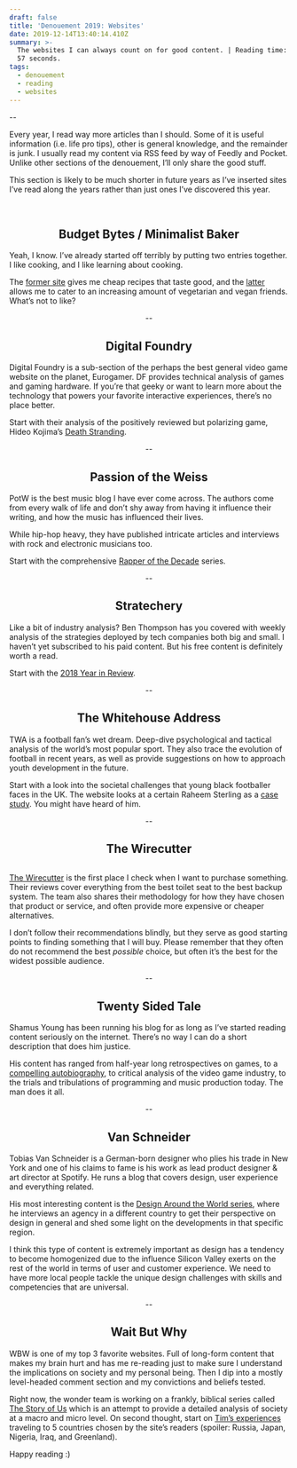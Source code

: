 ```yaml
---
draft: false
title: 'Denouement 2019: Websites'
date: 2019-12-14T13:40:14.410Z
summary: >-
  The websites I can always count on for good content. | Reading time: 3 minutes
  57 seconds.
tags:
  - denouement
  - reading
  - websites
---
```

\--

Every year, I read way more articles than I should. Some of it is useful information (i.e. life pro tips), other is general knowledge, and the remainder is junk. I usually read my content via RSS feed by way of Feedly and Pocket. Unlike other sections of the denouement, I’ll only share the good stuff.

This section is likely to be much shorter in future years as I’ve inserted sites I’ve read along the years rather than just ones I’ve discovered this year.

<br>

<h2 style="text-align: center;">Budget Bytes / Minimalist Baker</h2>

Yeah, I know. I’ve already started off terribly by putting two entries together. I like cooking, and I like learning about cooking.

The [former site](https://www.budgetbytes.com) gives me cheap recipes that taste good, and the [latter](https://minimalistbaker.com) allows me to cater to an increasing amount of vegetarian and vegan friends. What’s not to like?

<p align="center">--</p>

<h2 style="text-align: center;">Digital Foundry</h2>

Digital Foundry is a sub-section of the perhaps the best general video game website on the planet, Eurogamer. DF provides technical analysis of games and gaming hardware. If you’re that geeky or want to learn more about the technology that powers your favorite interactive experiences, there’s no place better.

Start with their analysis of the positively reviewed but polarizing game, Hideo Kojima’s [Death Stranding](https://www.eurogamer.net/articles/digitalfoundry-2019-death-stranding-ps4-pro-tech-review).

<p align="center">--</p>

<h2 style="text-align: center;">Passion of the Weiss</h2>

PotW is the best music blog I have ever come across. The authors come from every walk of life and don’t shy away from having it influence their writing, and how the music has influenced their lives.

While hip-hop heavy, they have published intricate articles and interviews with rock and electronic musicians too.

Start with the comprehensive [Rapper of the Decade](https://www.passionweiss.com/tag/rappers-of-the-decade/) series.

<p align="center">--</p>

<h2 style="text-align: center;">Stratechery</h2>

Like a bit of industry analysis? Ben Thompson has you covered with weekly analysis of the strategies deployed by tech companies both big and small. I haven’t yet subscribed to his paid content. But his free content is definitely worth a read.

Start with the [2018 Year in Review](https://stratechery.com/2018/the-2018-stratechery-year-in-review/).

<p align="center">--</p>

<h2 style="text-align: center;">The Whitehouse Address</h2>

TWA is a football fan’s wet dream. Deep-dive psychological and tactical analysis of the world’s most popular sport.  They also trace the evolution of football in recent years, as well as provide suggestions on how to approach youth development in the future.

Start with a look into the societal challenges that young black footballer faces in the UK. The website looks at a certain Raheem Sterling as a [case study](http://whitehouseaddress.blogspot.com/2019/03/the-case-study-of-raheem-sterling.html). You might have heard of him.

<p align="center">--</p>

<h2 style="text-align: center;">The Wirecutter</h2>

![]()

[The Wirecutter](https://thewirecutter.com) is the first place I check when I want to purchase something. Their reviews cover everything from the best toilet seat to the best backup system. The team also shares their methodology for how they have chosen that product or service, and often provide more expensive or cheaper alternatives.

I don’t follow their recommendations blindly, but they serve as good starting points to finding something that I will buy. Please remember that they often do not recommend the best *possible* choice, but often it’s the best for the widest possible audience.

<p align="center">--</p>

<h2 style="text-align: center;">Twenty Sided Tale</h2>

Shamus Young has been running his blog for as long as I’ve started reading content seriously on the internet. There’s no way I can do a short description that does him justice.

His content has ranged from half-year long retrospectives on games, to a [compelling autobiography](https://www.shamusyoung.com/twentysidedtale/?page_id=15033), to critical analysis of the video game industry, to the trials and tribulations of programming and music production today. The man does it all.

<p align="center">--</p>

<h2 style="text-align: center;">Van Schneider</h2>

Tobias Van Schneider is a German-born designer who plies his trade in New York and one of his claims to fame is his work as lead product designer & art director at Spotify. He runs a blog that covers design, user experience and everything related.

His most interesting content is the [Design Around the World series](https://www.vanschneider.com/series/design-around-the-world), where he interviews an agency in a different country to get their perspective on design in general and shed some light on the developments in that specific region.

I think this type of content is extremely important as design has a tendency to become homogenized due to the influence Silicon Valley exerts on the rest of the world in terms of user and customer experience. We need to have more local people tackle the unique design challenges with skills and competencies that are universal.

<p align="center">--</p>

<h2 style="text-align: center;">Wait But Why</h2>

WBW is one of my top 3 favorite websites. Full of long-form content that makes my brain hurt and has me re-reading just to make sure I understand the implications on society and my personal being. Then I dip into a mostly level-headed comment section and my convictions and beliefs tested.

Right now, the wonder team is working on a frankly, biblical series called [The Story of Us](https://waitbutwhy.com/2019/08/story-of-us.html) which is an attempt to provide a detailed analysis of society at a macro and micro level. On second thought, start on [Tim’s experiences](https://waitbutwhy.com/2014/09/odd-things-odd-places-7-travel-posts.html) traveling to 5 countries chosen by the site’s readers (spoiler: Russia, Japan, Nigeria, Iraq, and Greenland).

Happy reading :)
